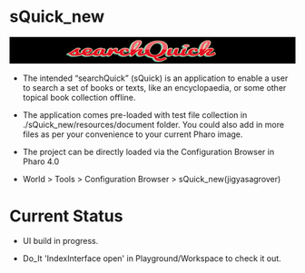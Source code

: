 # sQuick_new

![Oops!](https://github.com/jig08/sQuick_new/blob/master/sQuick_new/resources/header.png)

- The intended “searchQuick” (sQuick) is an application to enable a user to search a set of books or texts, like an encyclopaedia, or some other topical book collection offline.

- The application comes pre-loaded with test file collection in ./sQuick_new/resources/document folder. You could also add in more files as per your convenience to your current Pharo image.

- The project can be directly loaded via the Configuration Browser in Pharo 4.0

- World > Tools > Configuration Browser > sQuick_new(jigyasagrover)


# Current Status

- UI build in progress.

- Do_It 'IndexInterface open' in Playground/Workspace to check it out.


